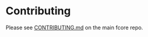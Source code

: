 # Contributing

Please see [CONTRIBUTING.md](https://github.com/fcash-project/fcore/blob/master/CONTRIBUTING.md) on the main fcore repo.
